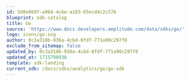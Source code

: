 ```yaml
---
id: 5d8e869f-a964-4cbe-a103-65ecd4c2c576
blueprint: sdk-catalog
title: Go
source: 'https://www.docs.developers.amplitude.com/data/sdks/go/'
logo: icons/go.svg
author: 0c3a318b-936a-4cbd-8fdf-771a90c297f0
exclude_from_sitemap: false
updated_by: 0c3a318b-936a-4cbd-8fdf-771a90c297f0
updated_at: 1715798938
template: sdk-landing
current_sdk: /docs/sdks/analytics/go/go-sdk
---
```


